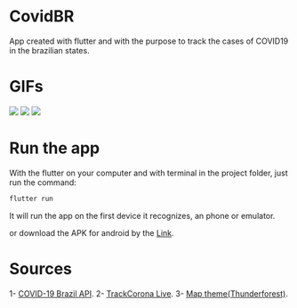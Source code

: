 # CovidBR

App created with flutter and with the purpose to track the cases of COVID19 in the brazilian states.

# GIFs

![](https://media0.giphy.com/media/S6wb51xIItzw3QB8YM/giphy.gif)
![](https://media2.giphy.com/media/cOE5sPAueirx2ogZsA/giphy.gif)
![](https://media2.giphy.com/media/Z9V3nigOht236h3Gy1/giphy.gif)

# Run the app

With the flutter on your computer and with terminal in the project folder, just run the command:

```c
flutter run
```

It will run the app on the first device it recognizes, an phone or emulator.


or download the APK for android by the [Link](https://github.com/jonh14lk/CovidBR/blob/master/app-release.apk).

# Sources

1- [COVID-19 Brazil API](https://covid19-brazil-api.now.sh/).
2- [TrackCorona Live](https://www.trackcorona.live/).
3- [Map theme(Thunderforest)](https://www.thunderforest.com/).

